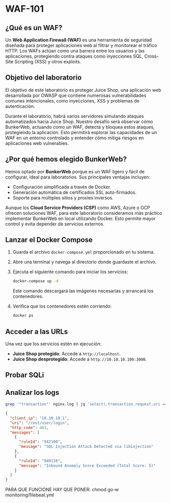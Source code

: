 # WAF-101
## ¿Qué es un WAF?  
Un **Web Application Firewall (WAF)** es una herramienta de seguridad diseñada para proteger aplicaciones web al filtrar y monitorear el tráfico HTTP. Los WAFs actúan como una barrera entre los usuarios y las aplicaciones, protegiendo contra ataques como inyecciones SQL, Cross-Site Scripting (XSS) y otros exploits.  

## Objetivo del laboratorio

El objetivo de este laboratorio es proteger Juice Shop, una aplicación web desarrollada por OWASP que contiene numerosas vulnerabilidades comunes intencionales, como inyecciones, XSS y problemas de autenticación.

Durante el laboratorio, habrá varios servidores simulando ataques automatizados hacia Juice Shop. Nuestro desafío será observar cómo BunkerWeb, actuando como un WAF, detecta y bloquea estos ataques, protegiendo la aplicación. Esto permitirá explorar las capacidades de un WAF en un entorno controlado y entender cómo mitiga riesgos en aplicaciones web vulnerables.

## ¿Por qué hemos elegido BunkerWeb?  
Hemos optado por **BunkerWeb** porque es un WAF ligero y fácil de configurar, ideal para laboratorios. Sus principales ventajas incluyen:  
- Configuración simplificada a través de Docker.  
- Generación automática de certificados SSL auto-firmados.  
- Soporte para múltiples sitios y proxies inversos.  

Aunque los **Cloud Service Providers (CSP)** como AWS, Azure o GCP ofrecen soluciones WAF, para este laboratorio consideramos más práctico implementar BunkerWeb en local utilizando Docker. Esto permite mayor control y evita depender de servicios externos.

## Lanzar el Docker Compose  
1. Guarda el archivo `docker-compose.yml` proporcionado en tu sistema.  
2. Abre una terminal y navega al directorio donde guardaste el archivo.  
3. Ejecuta el siguiente comando para iniciar los servicios:  
   ```bash
   docker-compose up -d
   ```
   Este comando descargará las imágenes necesarias y arrancará los contenedores.

4. Verifica que los contenedores estén corriendo:  
   ```bash
   docker ps
   ```

## Acceder a las URLs  
Una vez que los servicios estén en ejecución:  
- **Juice Shop protegido**: Accede a `http://localhost`.
- **Juice Shop desprotegido**: Accede a `http://10.10.10.100:3000`.

## Probar SQLi



## Analizar los logs

```sh
grep '"transaction"' nginx.log | jq 'select(.transaction.request.uri == "/rest/user/login") | {client_ip: .transaction.client_ip, uri: .transaction.request.uri, http_code: .transaction.response.http_code, messages: [.transaction.messages[] | {ruleId: .details.ruleId, message: .message}]}'
```

```json
{
  "client_ip": "10.10.10.1",
  "uri": "/rest/user/login",
  "http_code": 403,
  "messages": [
    {
      "ruleId": "942100",
      "message": "SQL Injection Attack Detected via libinjection"
    },
    {
      "ruleId": "949110",
      "message": "Inbound Anomaly Score Exceeded (Total Score: 5)"
    }
  ]
}
```

PARA QUE FUNCIONE HAY QUE PONER: 
chmod go-w monitoring/filebeat.yml  